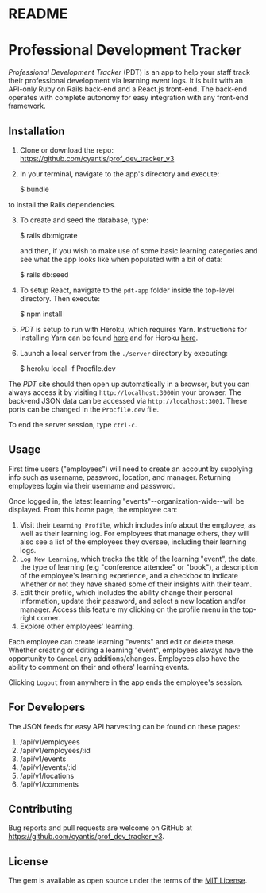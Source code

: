 # README

# Professional Development Tracker
_Professional Development Tracker_ (PDT) is an app to help your staff track their professional development via learning event logs. It is built with an API-only Ruby on Rails back-end and a React.js front-end. The back-end operates with complete autonomy for easy integration with any front-end framework.

## Installation

1. Clone or download the repo: https://github.com/cyantis/prof_dev_tracker_v3

2. In your terminal, navigate to the app's directory and execute:

    $ bundle

to install the Rails dependencies.

3. To create and seed the database, type:

    $ rails db:migrate

    and then, if you wish to make use of some basic learning categories and see what the app looks like when populated with a bit of data:

    $ rails db:seed

4. To setup React, navigate to the `pdt-app` folder inside the top-level directory. Then execute:

    $ npm install

5. _PDT_ is setup to run with Heroku, which requires Yarn. Instructions for installing Yarn can be found [here](https://yarnpkg.com/en/) and for Heroku [here](https://devcenter.heroku.com/articles/heroku-cli).

6. Launch a local server from the `./server` directory by executing:

    $ heroku local -f Procfile.dev

The _PDT_ site should then open up automatically in a browser, but you can always access it by visiting `http://localhost:3000`in your browser. The back-end JSON data can be accessed via `http://localhost:3001`. These ports can be changed in the `Procfile.dev` file.

To end the server session, type `ctrl-c`.

## Usage

First time users ("employees") will need to create an account by supplying info such as username, password, location, and manager. Returning employees login via their username and password.

Once logged in, the latest learning "events"--organization-wide--will be displayed. From this home page, the employee can:

1. Visit their `Learning Profile`, which includes info about the employee, as well as their learning log. For employees that manage others, they will also see a list of the employees they oversee, including their learning logs.
2. `Log New Learning`, which tracks the title of the learning "event", the date, the type of learning (e.g "conference attendee" or "book"), a description of the employee's learning experience, and a checkbox to indicate whether or not they have shared some of their insights with their team.
3. Edit their profile, which includes the ability change their personal information, update their password, and select a new location and/or manager. Access this feature my clicking on the profile menu in the top-right corner.
4. Explore other employees' learning.

Each employee can create learning "events" and edit or delete these. Whether creating or editing a learning "event", employees always have the opportunity to `Cancel` any additions/changes. Employees also have the ability to comment on their and others' learning events.

Clicking `Logout` from anywhere in the app ends the employee's session.

## For Developers

The JSON feeds for easy API harvesting can be found on these pages:

1. /api/v1/employees
2. /api/v1/employees/:id
3. /api/v1/events
4. /api/v1/events/:id
5. /api/v1/locations
6. /api/v1/comments

## Contributing

Bug reports and pull requests are welcome on GitHub at https://github.com/cyantis/prof_dev_tracker_v3.

## License

The gem is available as open source under the terms of the [MIT License](https://opensource.org/licenses/MIT).
